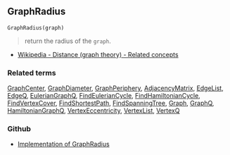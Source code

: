 ## GraphRadius

``` 
GraphRadius(graph)
```

> return the radius of the `graph`.

* [Wikipedia - Distance (graph theory) - Related concepts](https://en.wikipedia.org/wiki/Distance_(graph_theory)#Related_concepts)

### Related terms 
[GraphCenter](GraphCenter.md), [GraphDiameter](GraphDiameter.md), [GraphPeriphery](GraphPeriphery.md), [AdjacencyMatrix](AdjacencyMatrix.md), [EdgeList](EdgeList.md),
[EdgeQ](EdgeQ.md), [EulerianGraphQ](EulerianGraphQ.md), [FindEulerianCycle](FindEulerianCycle.md), [FindHamiltonianCycle](FindHamiltonianCycle.md), [FindVertexCover](FindVertexCover.md), [FindShortestPath](FindShortestPath.md), [FindSpanningTree](FindSpanningTree.md), [Graph](Graph.md), [GraphQ](GraphQ.md), [HamiltonianGraphQ](HamiltonianGraphQ.md), 
[VertexEccentricity](VertexEccentricity.md), [VertexList](VertexList.md), [VertexQ](VertexQ.md) 

### Github

* [Implementation of GraphRadius](https://github.com/axkr/symja_android_library/blob/master/symja_android_library/matheclipse-core/src/main/java/org/matheclipse/core/builtin/GraphFunctions.java#L453) 
